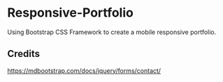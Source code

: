 # Responsive-Portfolio
Using Bootstrap CSS Framework to create a mobile responsive portfolio.

## Credits
https://mdbootstrap.com/docs/jquery/forms/contact/
